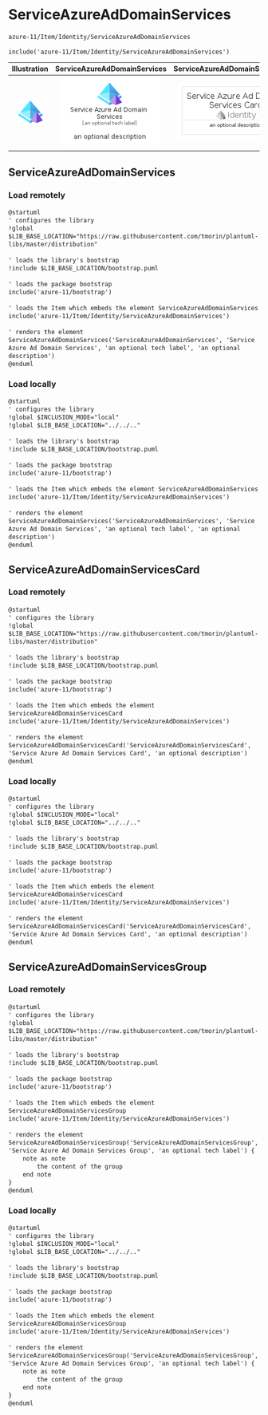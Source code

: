 # ServiceAzureAdDomainServices


```text
azure-11/Item/Identity/ServiceAzureAdDomainServices
```

```text
include('azure-11/Item/Identity/ServiceAzureAdDomainServices')
```



| Illustration | ServiceAzureAdDomainServices | ServiceAzureAdDomainServicesCard | ServiceAzureAdDomainServicesGroup |
| :---: | :---: | :---: | :---: |
| ![illustration for Illustration](../../../azure-11/Item/Identity/ServiceAzureAdDomainServices.png) | ![illustration for ServiceAzureAdDomainServices](../../../azure-11/Item/Identity/ServiceAzureAdDomainServices.Local.png) | ![illustration for ServiceAzureAdDomainServicesCard](../../../azure-11/Item/Identity/ServiceAzureAdDomainServicesCard.Local.png) | ![illustration for ServiceAzureAdDomainServicesGroup](../../../azure-11/Item/Identity/ServiceAzureAdDomainServicesGroup.Local.png) |




## ServiceAzureAdDomainServices

### Load remotely
```plantuml
@startuml
' configures the library
!global $LIB_BASE_LOCATION="https://raw.githubusercontent.com/tmorin/plantuml-libs/master/distribution"

' loads the library's bootstrap
!include $LIB_BASE_LOCATION/bootstrap.puml

' loads the package bootstrap
include('azure-11/bootstrap')

' loads the Item which embeds the element ServiceAzureAdDomainServices
include('azure-11/Item/Identity/ServiceAzureAdDomainServices')

' renders the element
ServiceAzureAdDomainServices('ServiceAzureAdDomainServices', 'Service Azure Ad Domain Services', 'an optional tech label', 'an optional description')
@enduml
```

### Load locally
```plantuml
@startuml
' configures the library
!global $INCLUSION_MODE="local"
!global $LIB_BASE_LOCATION="../../.."

' loads the library's bootstrap
!include $LIB_BASE_LOCATION/bootstrap.puml

' loads the package bootstrap
include('azure-11/bootstrap')

' loads the Item which embeds the element ServiceAzureAdDomainServices
include('azure-11/Item/Identity/ServiceAzureAdDomainServices')

' renders the element
ServiceAzureAdDomainServices('ServiceAzureAdDomainServices', 'Service Azure Ad Domain Services', 'an optional tech label', 'an optional description')
@enduml
```

## ServiceAzureAdDomainServicesCard

### Load remotely
```plantuml
@startuml
' configures the library
!global $LIB_BASE_LOCATION="https://raw.githubusercontent.com/tmorin/plantuml-libs/master/distribution"

' loads the library's bootstrap
!include $LIB_BASE_LOCATION/bootstrap.puml

' loads the package bootstrap
include('azure-11/bootstrap')

' loads the Item which embeds the element ServiceAzureAdDomainServicesCard
include('azure-11/Item/Identity/ServiceAzureAdDomainServices')

' renders the element
ServiceAzureAdDomainServicesCard('ServiceAzureAdDomainServicesCard', 'Service Azure Ad Domain Services Card', 'an optional description')
@enduml
```

### Load locally
```plantuml
@startuml
' configures the library
!global $INCLUSION_MODE="local"
!global $LIB_BASE_LOCATION="../../.."

' loads the library's bootstrap
!include $LIB_BASE_LOCATION/bootstrap.puml

' loads the package bootstrap
include('azure-11/bootstrap')

' loads the Item which embeds the element ServiceAzureAdDomainServicesCard
include('azure-11/Item/Identity/ServiceAzureAdDomainServices')

' renders the element
ServiceAzureAdDomainServicesCard('ServiceAzureAdDomainServicesCard', 'Service Azure Ad Domain Services Card', 'an optional description')
@enduml
```

## ServiceAzureAdDomainServicesGroup

### Load remotely
```plantuml
@startuml
' configures the library
!global $LIB_BASE_LOCATION="https://raw.githubusercontent.com/tmorin/plantuml-libs/master/distribution"

' loads the library's bootstrap
!include $LIB_BASE_LOCATION/bootstrap.puml

' loads the package bootstrap
include('azure-11/bootstrap')

' loads the Item which embeds the element ServiceAzureAdDomainServicesGroup
include('azure-11/Item/Identity/ServiceAzureAdDomainServices')

' renders the element
ServiceAzureAdDomainServicesGroup('ServiceAzureAdDomainServicesGroup', 'Service Azure Ad Domain Services Group', 'an optional tech label') {
    note as note
        the content of the group
    end note
}
@enduml
```

### Load locally
```plantuml
@startuml
' configures the library
!global $INCLUSION_MODE="local"
!global $LIB_BASE_LOCATION="../../.."

' loads the library's bootstrap
!include $LIB_BASE_LOCATION/bootstrap.puml

' loads the package bootstrap
include('azure-11/bootstrap')

' loads the Item which embeds the element ServiceAzureAdDomainServicesGroup
include('azure-11/Item/Identity/ServiceAzureAdDomainServices')

' renders the element
ServiceAzureAdDomainServicesGroup('ServiceAzureAdDomainServicesGroup', 'Service Azure Ad Domain Services Group', 'an optional tech label') {
    note as note
        the content of the group
    end note
}
@enduml
```

